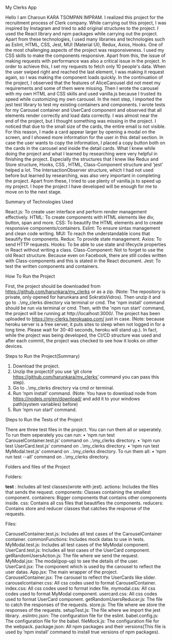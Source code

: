My Clerks App

Hello I am Charoun KARA TSOMPAN IMPRAM. I realized this project for the recruitment process of Clerk company. While carrying out this project, I was inspired by Instagram and tried to add original structures to the project. I used the React library and npm packages while carrying out the project. Apart from these technologies, I used many libraries and technologies such as Eslint, HTML, CSS, Jest, MUI (Material UI), Redux, Axios, Hooks.
One of the most challenging aspects of the project was responsiveness. I used my CSS skills to make the components responsive. Apart from this, the issue of making requests with performance was also a critical issue in the project. In order to achieve this, I set my requests to fetch only 10 people's data. When the user swiped right and reached the last element, I was making it request again, so I was making the component loads quickly.
In the continuation of the project, I observed that the features of AliceCarousel did not meet my requirements and some of them were missing. Then I wrote the carousel with my own HTML and CSS skills and used vanilla.js because I trusted its speed while customizing my own carousel. In the next step, I imported the jest test library to test my existing containers and components. I wrote tests for my Carousel container and UserCard component and observed that all elements render correctly and load data correctly.
I was almost near the end of the project, but I thought something was missing in the project. I noticed that due to the small size of the cards, the entire email is not visible. For this reason, I made a card appear larger by opening a modal on the screen, and I showed more information for the user in this detail section. In case the user wants to copy the information, I placed a copy button both on the cards in the carousel and inside the detail cards.
What I knew while doing the project and what I learned by researching were very helpful in finishing the project. Especially the structures that I knew like Redux and Store structure, Hooks, CSS , HTML, Class-Component structure and 'jest' helped a lot. The IntersactionObserver structure, which I had not used before but learned by researching, was also very important in completing the project. Apart from these, I tried to use plenty of vanilla.js to speed up my project. I hope the project I have developed will be enough for me to move on to the next stage.


Summary of Technologies Used

React.js: To create user interface and perform render management effectively.
HTML: To create components with HTML elements like div, button, span and more.
CSS: To beautify the HTML elements and to create responsive components/containers.
Eslint: To ensure sintax management and clean code writing.
MUI: To reach the understandable icons that beautify the components.
Redux: To provide state management.
Axios: To send HTTP requests.
Hooks: To be able to use state and lifecycle properties in React without writing a class.
Class-Component: Not to forget to use the old React structure. Because even on Facebook, there are still codes written with Class-components and this is stated in the React document.
Jest: To test the written components and containers.


How To Run the Project

First, the project should be downloaded from https://github.com/harunkara/my_clerks or as a zip. (Note: The repository is private, only opened for harunkara and SokratisVidros). Then unzip it and go to ..\my_clerks directory via terminal or cmd. The 'npm install' command should be run via terminal or cmd. Then, with the 'npm run start' command, the project will be running at http://localhost:3000/.
The project has been uploaded to https://my-clerks.herokuapp.com/ just in case. (Note: because heroku server is a free server, it puts sites to sleep when not logged in for a long time. Please wait for 30-40 seconds, heroku will stand up.). In fact, while the project was being developed, the CI/CD structure was used and after each commit, the project was checked to see how it looks on other devices.


Steps to Run the Project(Summary)

1.	Download the project.
2.	Unzip the project(if you use ‘git clone https://github.com/harunkara/my_clerks’ command you can pass this step).
3.	Go to ..\my_clerks directory via cmd or terminal.
4.	Run ‘npm install’ command. (Note: You have to download node from https://nodejs.org/en/download/ and add it to your windows path(system variables) before)
5.	Run ‘npm run start’ command.


Steps to Run the Tests of the Project

There are three test files in the project. You can run them all or seperately. To run them seperately you can run:
•	‘npm run test CarouselContainer.test.js’ command on ..\my_clerks directory.
•	‘npm run test UserCard.test.js’ command on ..\my_clerks directory.
•	‘npm run test MyModal.test.js’ command on ..\my_clerks directory.
To run them all:
•	‘npm run test --all’ command on ..\my_clerks directory.


Folders and files of the Project

Folders:

__test__ : Includes all test classes(wrote with jest).
actions: Includes the files that sends the request. 
components: Classes containing the smallest component. 
containers: Bigger components that contains other components inside.
css: Contains all css files that beautifies the components. 
reducers: Contains store and reducer classes that catches the response of the requests.

Files:

CarouselContainer.test.js: Includes all test cases of the CarouselContainer container.
commonFunctions: Includes mock datas to use in tests.
MyModal.test.js: Includes all test cases of the MyModal component.
UserCard.test.js: Includes all test cases of the UserCard component.
getRandomUsersAction.js: The file where we send the request.
MyModal.jsx: The modal(pop-up) to see the details of the user.
UserCard.jsx: The component which is used by the carousel to reflect the user datas.
App.jsx: The main wrapper of the project.
CarouselContainer.jsx: The carousel to reflect the UserCards like slider.
carouselcontainer.css: All css codes used to format CarouselContainer.
index.css: All css codes used to format index file.
mymodal.css: All css codes used to format MyModal component.
usercard.css: All css codes used to format UserCard component.
getRandomUsersReducer.js: The file to catch the responses of the requests.
store.js: The file where we store the responses of the requests.
setupTest.js: The file where we import the jest library.
.eslintrc.json: The configuration file for the eslint.
babel.config.js: The configuration file for the babel.
fileMock.js: The configuration file for the webpack.
package.json: All npm packages and their versions(This file is used by ‘npm install’ command to install true versions of npm packages).
